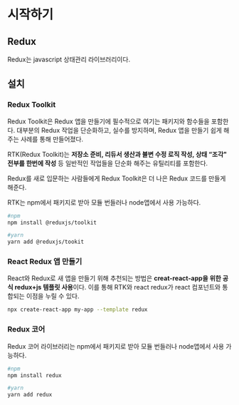 # 시작하기

## Redux

Redux는 javascript 상태관리 라이브러리이다.

## 설치

### Redux Toolkit

Redux Toolkit은 Redux 앱을 만들기에 필수적으로 여기는 패키지와 함수들을 포함한다. 대부분의 Redux 작업을 단순화하고, 실수를 방지하며, Redux 앱을 만들기 쉽게 해주는 사례를 통해 만들어졌다.

RTK(Redux Toolkit)는 **저장소 준비, 리듀서 생산과 뷸변 수정 로직 작성, 상태 “조각" 전부를 한번에 작성** 등 일반적인 작업들을 단순화 해주는 유틸리티를 포함한다.

Redux를 새로 입문하는 사람들에게 Redux Toolkit은 더 나은 Redux 코드를 만들게 해준다.

RTK는 npm에서 패키지로 받아 모듈 번들러나 node앱에서 사용 가능하다.

```bash
#npm
npm install @reduxjs/toolkit

#yarn
yarn add @reduxjs/tookit
```

### React Redux 앱 만들기

React와 Redux로 새 앱을 만들기 위해 추천되는 방법은 **creat-react-app을 위한 공식 redux+js 템플릿 사용**이다. 이를 통해 RTK와 react redux가 react 컴포넌트와 통합되는 이점을 누릴 수 있다.

```bash
npx create-react-app my-app --template redux
```

### Redux 코어

Redux 코어 라이브러리는 npm에서 패키지로 받아 모듈 번들러나 node앱에서 사용 가능하다.

```bash
#npm
npm install redux

#yarn
yarn add redux
```
